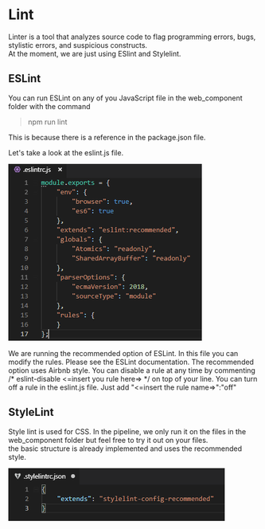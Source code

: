 # Lint

Linter is a tool that analyzes source code to flag programming errors, bugs, stylistic errors, and suspicious constructs.  
At the moment, we are just using ESlint and Stylelint.  

## ESLint

You can run ESLint on any of you JavaScript file in the web_component folder with the command  
>npm run lint

This is because there is a reference in the package.json file.  

Let's take a look at the eslint.js file.

<img src="images/eslint.PNG">

We are running the recommended option of ESLint. In this file you can modify the rules. Please see the ESLint documentation.
The recommended option uses Airbnb style.
You can disable a rule at any time by commenting /* eslint-disable <=insert you rule here=> */ on top of your line.
You can turn off a rule in the eslint.js file. Just add "<=insert the rule name=>":"off" 

## StyleLint

Style lint is used for CSS. In the pipeline, we only run it on the files in the web_component folder but feel free to try it out on your files.  
the basic structure is already implemented and uses the recommended style.

<img src="images/stylelint.PNG">